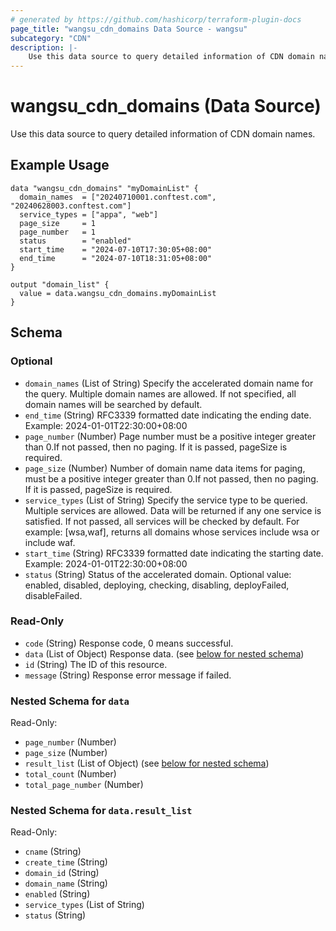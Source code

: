 ```yaml
---
# generated by https://github.com/hashicorp/terraform-plugin-docs
page_title: "wangsu_cdn_domains Data Source - wangsu"
subcategory: "CDN"
description: |-
    Use this data source to query detailed information of CDN domain names.
---
```


# wangsu_cdn_domains (Data Source)

Use this data source to query detailed information of CDN domain names.

## Example Usage

```hcl
data "wangsu_cdn_domains" "myDomainList" {
  domain_names  = ["20240710001.conftest.com", "20240628003.conftest.com"]
  service_types = ["appa", "web"]
  page_size     = 1
  page_number   = 1
  status        = "enabled"
  start_time    = "2024-07-10T17:30:05+08:00"
  end_time      = "2024-07-10T18:31:05+08:00"
}

output "domain_list" {
  value = data.wangsu_cdn_domains.myDomainList
}
```




<!-- schema generated by tfplugindocs -->
## Schema

### Optional

- `domain_names` (List of String) Specify the accelerated domain name for the query. Multiple domain names are allowed. If not specified, all domain names will be searched by default.
- `end_time` (String) RFC3339 formatted date indicating the ending date. Example: 2024-01-01T22:30:00+08:00
- `page_number` (Number) Page number must be a positive integer greater than 0.If not passed, then no paging. If it is passed, pageSize is required.
- `page_size` (Number) Number of domain name data items for paging, must be a positive integer greater than 0.If not passed, then no paging. If it is passed, pageSize is required.
- `service_types` (List of String) Specify the service type to be queried. Multiple services are allowed. Data will be returned if any one service is satisfied. If not passed, all services will be checked by default. For example: [wsa,waf], returns all domains whose services include wsa or include waf.
- `start_time` (String) RFC3339 formatted date indicating the starting date. Example: 2024-01-01T22:30:00+08:00
- `status` (String) Status of the accelerated domain. Optional value: enabled, disabled, deploying, checking, disabling, deployFailed, disableFailed.

### Read-Only

- `code` (String) Response code, 0 means successful.
- `data` (List of Object) Response data. (see [below for nested schema](#nestedatt--data))
- `id` (String) The ID of this resource.
- `message` (String) Response error message if failed.

<a id="nestedatt--data"></a>
### Nested Schema for `data`

Read-Only:

- `page_number` (Number)
- `page_size` (Number)
- `result_list` (List of Object) (see [below for nested schema](#nestedobjatt--data--result_list))
- `total_count` (Number)
- `total_page_number` (Number)

<a id="nestedobjatt--data--result_list"></a>
### Nested Schema for `data.result_list`

Read-Only:

- `cname` (String)
- `create_time` (String)
- `domain_id` (String)
- `domain_name` (String)
- `enabled` (String)
- `service_types` (List of String)
- `status` (String)
